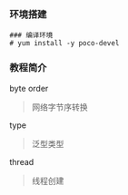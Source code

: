 ### 环境搭建

```
### 编译环境
# yum install -y poco-devel
```

### 教程简介

byte order

> 网络字节序转换

type

> 泛型类型

thread

> 线程创建

